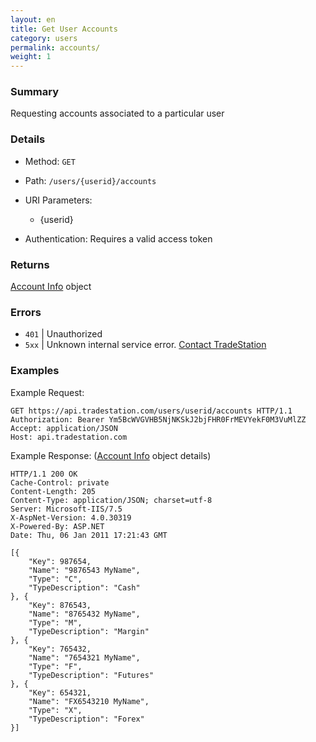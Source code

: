 ```yaml
---
layout: en
title: Get User Accounts
category: users
permalink: accounts/
weight: 1
---
```


### Summary

Requesting accounts associated to a particular user

### Details

* Method: `GET`
* Path: `/users/{userid}/accounts`
* URI Parameters:

  * {userid}
* Authentication: Requires a valid access token

### Returns

[Account Info](../../objects/account-info) object

### Errors

* `401` | Unauthorized
* `5xx` | Unknown internal service error. [Contact TradeStation](mailto:webapi@tradestation.com)

### Examples

Example Request:

    GET https://api.tradestation.com/users/userid/accounts HTTP/1.1
    Authorization: Bearer Ym5BcWVGVHB5NjNKSkJ2bjFHR0FrMEVYekF0M3VuMlZZ
    Accept: application/JSON
    Host: api.tradestation.com

Example Response: ([Account Info](../../objects/account-info) object details)

    HTTP/1.1 200 OK
    Cache-Control: private
    Content-Length: 205
    Content-Type: application/JSON; charset=utf-8
    Server: Microsoft-IIS/7.5
    X-AspNet-Version: 4.0.30319
    X-Powered-By: ASP.NET
    Date: Thu, 06 Jan 2011 17:21:43 GMT
    
    [{
        "Key": 987654,
        "Name": "9876543 MyName",
        "Type": "C",
        "TypeDescription": "Cash"
    }, {
        "Key": 876543,
        "Name": "8765432 MyName",
        "Type": "M",
        "TypeDescription": "Margin"
    }, {
        "Key": 765432,
        "Name": "7654321 MyName",
        "Type": "F",
        "TypeDescription": "Futures"
    }, {
        "Key": 654321,
        "Name": "FX6543210 MyName",
        "Type": "X",
        "TypeDescription": "Forex"
    }]
